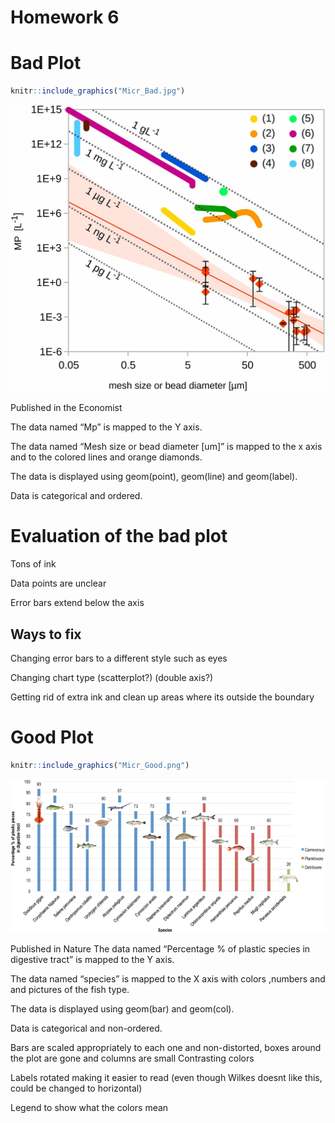Homework 6
================

# Bad Plot

``` r
knitr::include_graphics("Micr_Bad.jpg")
```

![](Micr_Bad.jpg)<!-- -->

Published in the Economist

The data named “Mp” is mapped to the Y axis.

The data named “Mesh size or bead diameter \[um\]” is mapped to the x
axis and to the colored lines and orange diamonds.

The data is displayed using geom(point), geom(line) and geom(label).

Data is categorical and ordered.

# Evaluation of the bad plot

Tons of ink

Data points are unclear

Error bars extend below the axis

## Ways to fix

Changing error bars to a different style such as eyes

Changing chart type (scatterplot?) (double axis?)

Getting rid of extra ink and clean up areas where its outside the
boundary

# Good Plot

``` r
knitr::include_graphics("Micr_Good.png")
```

![](Micr_Good.png)<!-- -->

Published in Nature The data named “Percentage % of plastic species in
digestive tract” is mapped to the Y axis.

The data named “species” is mapped to the X axis with colors ,numbers
and and pictures of the fish type.

The data is displayed using geom(bar) and geom(col).

Data is categorical and non-ordered.

Bars are scaled appropriately to each one and non-distorted, boxes
around the plot are gone and columns are small Contrasting colors

Labels rotated making it easier to read (even though Wilkes doesnt like
this, could be changed to horizontal)

Legend to show what the colors mean
